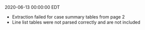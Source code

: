 2020-06-13 00:00:00 EDT


- Extraction failed for case summary tables from page 2
- Line list tables were not parsed correctly and are not included
